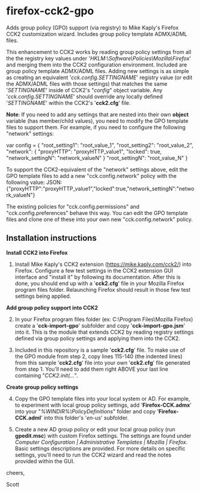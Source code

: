 # firefox-cck2-gpo

Adds group policy (GPO) support (via registry) to Mike Kaply's Firefox CCK2 customization wizard.  Includes group policy template ADMX/ADML files.

This enhancement to CCK2 works by reading group policy settings from all the the registry key values under '*HKLM:\Software\Policies\Mozilla\Firefox*' and merging them into the CCK2 configuration environment. Included are group policy template ADMX/ADML files. Adding new settings is as simple as creating an equivalent '*cck.config.SETTINGNAME*' registry value (or edit the ADMX/ADML files with those settings) that matches the same '*SETTINGNAME*' inside of CCK2's "*config*" object variable. Any '*cck.config.SETTINGNAME*' should override any locally defined '*SETTINGNAME*' within the CCK2's '**cck2.cfg**' file.

**Note**: If you need to add any settings that are nested into their own **object** variable (has member/child values), you need to modify the GPO template files to support them.  For example, if you need to configure the following "network" settings:

var config = {
  "root_setting1": "root_value_1",
  "root_setting2": "root_value_2",
  "network": {
      "proxyHTTP": "proxyHTTP_value1",
      "locked": true,
      "network_settingN": "network_valueN"
  }
  "root_settingN": "root_value_N"
}

To support the CCK2-equivalent of the "network" settings above, edit the GPO template files to add a new "cck.config.network" policy with the following value:
    JSON:{"proxyHTTP":"proxyHTTP_value1","locked":true,"network_settingN":"network_valueN"}

The existing policies for "cck.config.permissions" and "cck.config.preferences" behave this way. You can edit the GPO template files and clone one of these into your own new "cck.config.network" policy.

Installation instructions
------------------------------

**Install CCK2 into Firefox**

1. Install Mike Kaply's CCK2 extension (https://mike.kaply.com/cck2/) into Firefox. Configure a few test settings in the CCK2 extension GUI interface and "install it" by following its documentation.  After this is done, you should end up with a '**cck2.cfg**' file in your Mozilla Firefox program files folder.  Relaunching Firefox should result in those few test settings being applied.

**Add group policy support into CCK2**

2. In your Firefox program files folder (ex: C:\Program Files\Mozilla Firefox\) create a '**cck-import-gpo**' subfolder and copy '**cck-import-gpo.jsm**' into it. This is the module that extends CCK2 by reading registry settings defined via group policy settings and applying them into the CCK2.

3. Included in this repository is a sample '**cck2.cfg**' file. To make use of the GPO module from step 2, copy lines 115-140 (the indented lines) from this sample '**cck2.cfg**' file into your own '**cck2.cfg**' file generated from step 1.  You'll need to add them right ABOVE your last line containing "*CCK2.init(...*".

**Create group policy settings**

4. Copy the GPO template files into your local system or AD. For example, to experiment with local group policy settings, add '**Firefox-CCK.admx**' into your "*%WINDIR%\PolicyDefinitions*" folder and copy '**Firefox-CCK.adml**' into this folder's '*en-us*' subfolder.

5. Create a new AD group policy or edit your local group policy (run **gpedit.msc**) with custom Firefox settings. The settings are found under *Computer Configuration | Administrative Templates | Mozilla | Firefox*.  Basic settings descriptions are provided.  For more details on specific settings, you'll need to run the CCK2 wizard and read the notes provided within the GUI.


cheers,

Scott
